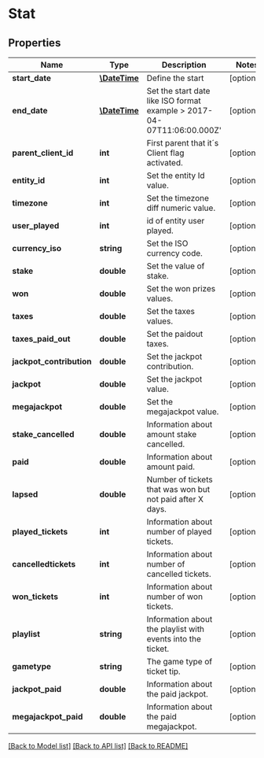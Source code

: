 # Stat

## Properties
Name | Type | Description | Notes
------------ | ------------- | ------------- | -------------
**start_date** | [**\DateTime**](\DateTime.md) | Define the start | [optional] 
**end_date** | [**\DateTime**](\DateTime.md) | Set the start date like ISO format example &gt; 2017-04-07T11:06:00.000Z&#39; | [optional] 
**parent_client_id** | **int** | First parent that it´s Client flag activated. | [optional] 
**entity_id** | **int** | Set the entity Id value. | [optional] 
**timezone** | **int** | Set the timezone diff numeric value. | [optional] 
**user_played** | **int** | id of entity user played. | [optional] 
**currency_iso** | **string** | Set the ISO currency code. | [optional] 
**stake** | **double** | Set the value of stake. | [optional] 
**won** | **double** | Set the won prizes values. | [optional] 
**taxes** | **double** | Set the taxes values. | [optional] 
**taxes_paid_out** | **double** | Set the paidout taxes. | [optional] 
**jackpot_contribution** | **double** | Set the jackpot contribution. | [optional] 
**jackpot** | **double** | Set the jackpot value. | [optional] 
**megajackpot** | **double** | Set the megajackpot value. | [optional] 
**stake_cancelled** | **double** | Information about amount stake cancelled. | [optional] 
**paid** | **double** | Information about amount paid. | [optional] 
**lapsed** | **double** | Number of tickets that was won but not paid after X days. | [optional] 
**played_tickets** | **int** | Information about number of played tickets. | [optional] 
**cancelledtickets** | **int** | Information about number of cancelled tickets. | [optional] 
**won_tickets** | **int** | Information about number of won tickets. | [optional] 
**playlist** | **string** | Information about the playlist with events into the ticket. | [optional] 
**gametype** | **string** | The game type of ticket tip. | [optional] 
**jackpot_paid** | **double** | Information about the paid jackpot. | [optional] 
**megajackpot_paid** | **double** | Information about the paid megajackpot. | [optional] 

[[Back to Model list]](../README.md#documentation-for-models) [[Back to API list]](../README.md#documentation-for-api-endpoints) [[Back to README]](../README.md)



